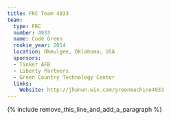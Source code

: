 ```yaml
---
title: FRC Team 4933
team:
  type: FRC
  number: 4933
  name: Code Green
  rookie_year: 2014
  location: Okmulgee, Oklahoma, USA
  sponsors:
  - Tinker AFB
  - Liberty Partners
  - Green Country Technology Center
  links:
    Website: http://jhanun.wix.com/greenmachine4933
---
```


{% include remove_this_line_and_add_a_paragraph %}